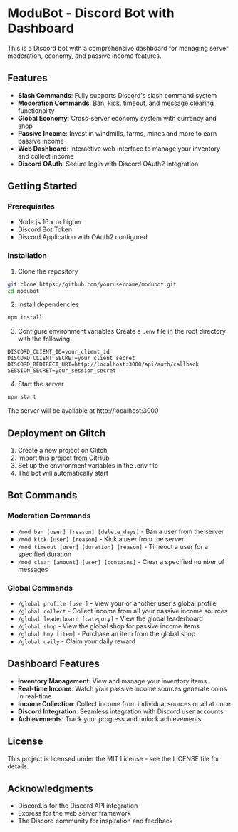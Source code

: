 # ModuBot - Discord Bot with Dashboard

This is a Discord bot with a comprehensive dashboard for managing server moderation, economy, and passive income features.

## Features

- **Slash Commands**: Fully supports Discord's slash command system
- **Moderation Commands**: Ban, kick, timeout, and message clearing functionality
- **Global Economy**: Cross-server economy system with currency and shop
- **Passive Income**: Invest in windmills, farms, mines and more to earn passive income
- **Web Dashboard**: Interactive web interface to manage your inventory and collect income
- **Discord OAuth**: Secure login with Discord OAuth2 integration

## Getting Started

### Prerequisites

- Node.js 16.x or higher
- Discord Bot Token
- Discord Application with OAuth2 configured

### Installation

1. Clone the repository
```bash
git clone https://github.com/yourusername/modubot.git
cd modubot
```

2. Install dependencies
```bash
npm install
```

3. Configure environment variables
Create a `.env` file in the root directory with the following:
```
DISCORD_CLIENT_ID=your_client_id
DISCORD_CLIENT_SECRET=your_client_secret
DISCORD_REDIRECT_URI=http://localhost:3000/api/auth/callback
SESSION_SECRET=your_session_secret
```

4. Start the server
```bash
npm start
```

The server will be available at http://localhost:3000

## Deployment on Glitch

1. Create a new project on Glitch
2. Import this project from GitHub
3. Set up the environment variables in the .env file
4. The bot will automatically start

## Bot Commands

### Moderation Commands

- `/mod ban [user] [reason] [delete_days]` - Ban a user from the server
- `/mod kick [user] [reason]` - Kick a user from the server
- `/mod timeout [user] [duration] [reason]` - Timeout a user for a specified duration
- `/mod clear [amount] [user] [contains]` - Clear a specified number of messages

### Global Commands

- `/global profile [user]` - View your or another user's global profile
- `/global collect` - Collect income from all your passive income sources
- `/global leaderboard [category]` - View the global leaderboard
- `/global shop` - View the global shop for passive income items
- `/global buy [item]` - Purchase an item from the global shop
- `/global daily` - Claim your daily reward

## Dashboard Features

- **Inventory Management**: View and manage your inventory items
- **Real-time Income**: Watch your passive income sources generate coins in real-time
- **Income Collection**: Collect income from individual sources or all at once
- **Discord Integration**: Seamless integration with Discord user accounts
- **Achievements**: Track your progress and unlock achievements

## License

This project is licensed under the MIT License - see the LICENSE file for details.

## Acknowledgments

- Discord.js for the Discord API integration
- Express for the web server framework
- The Discord community for inspiration and feedback 
